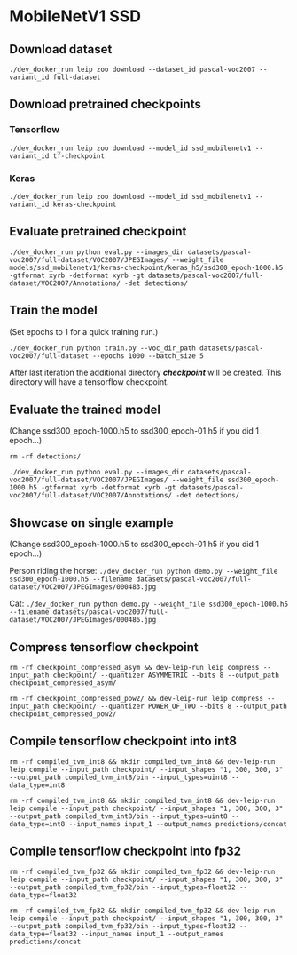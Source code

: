 # MobileNetV1 SSD

## Download dataset

`./dev_docker_run leip zoo download --dataset_id pascal-voc2007 --variant_id full-dataset`

## Download pretrained checkpoints

### Tensorflow

`./dev_docker_run leip zoo download --model_id ssd_mobilenetv1 --variant_id tf-checkpoint`

### Keras

`./dev_docker_run leip zoo download --model_id ssd_mobilenetv1 --variant_id keras-checkpoint`

## Evaluate pretrained checkpoint

`./dev_docker_run python eval.py --images_dir datasets/pascal-voc2007/full-dataset/VOC2007/JPEGImages/ --weight_file models/ssd_mobilenetv1/keras-checkpoint/keras_h5/ssd300_epoch-1000.h5 -gtformat xyrb -detformat xyrb -gt datasets/pascal-voc2007/full-dataset/VOC2007/Annotations/ -det detections/`

## Train the model

(Set epochs to 1 for a quick training run.)

`./dev_docker_run python train.py --voc_dir_path datasets/pascal-voc2007/full-dataset --epochs 1000 --batch_size 5`

After last iteration the additional directory ***checkpoint*** will be created. This directory will have a tensorflow checkpoint.

## Evaluate the trained model
(Change ssd300_epoch-1000.h5 to ssd300_epoch-01.h5 if you did 1 epoch...)

`rm -rf detections/`

`./dev_docker_run python eval.py --images_dir datasets/pascal-voc2007/full-dataset/VOC2007/JPEGImages/ --weight_file ssd300_epoch-1000.h5 -gtformat xyrb -detformat xyrb -gt datasets/pascal-voc2007/full-dataset/VOC2007/Annotations/ -det detections/`

## Showcase on single example

(Change ssd300_epoch-1000.h5 to ssd300_epoch-01.h5 if you did 1 epoch...)

Person riding the horse:
`./dev_docker_run python demo.py --weight_file ssd300_epoch-1000.h5 --filename datasets/pascal-voc2007/full-dataset/VOC2007/JPEGImages/000483.jpg`

Cat:
`./dev_docker_run python demo.py --weight_file ssd300_epoch-1000.h5 --filename datasets/pascal-voc2007/full-dataset/VOC2007/JPEGImages/000486.jpg`

## Compress tensorflow checkpoint

`rm -rf checkpoint_compressed_asym && dev-leip-run leip compress --input_path checkpoint/ --quantizer ASYMMETRIC --bits 8 --output_path checkpoint_compressed_asym/`

`rm -rf checkpoint_compressed_pow2/ && dev-leip-run leip compress --input_path checkpoint/ --quantizer POWER_OF_TWO --bits 8 --output_path checkpoint_compressed_pow2/`

## Compile tensorflow checkpoint into int8

`rm -rf compiled_tvm_int8 && mkdir compiled_tvm_int8 && dev-leip-run leip compile --input_path checkpoint/ --input_shapes "1, 300, 300, 3" --output_path compiled_tvm_int8/bin --input_types=uint8 --data_type=int8`

`rm -rf compiled_tvm_int8 && mkdir compiled_tvm_int8 && dev-leip-run leip compile --input_path checkpoint/ --input_shapes "1, 300, 300, 3" --output_path compiled_tvm_int8/bin --input_types=uint8 --data_type=int8 --input_names input_1 --output_names predictions/concat`

## Compile tensorflow checkpoint into fp32

`rm -rf compiled_tvm_fp32 && mkdir compiled_tvm_fp32 && dev-leip-run leip compile --input_path checkpoint/ --input_shapes "1, 300, 300, 3" --output_path compiled_tvm_fp32/bin --input_types=float32 --data_type=float32`

`rm -rf compiled_tvm_fp32 && mkdir compiled_tvm_fp32 && dev-leip-run leip compile --input_path checkpoint/ --input_shapes "1, 300, 300, 3" --output_path compiled_tvm_fp32/bin --input_types=float32 --data_type=float32 --input_names input_1 --output_names predictions/concat`

